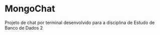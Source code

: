 # MongoChat
Projeto de chat por terminal desenvolvido para a disciplina de Estudo de Banco de Dados 2
